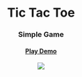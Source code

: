 
<h1 align="center"> Tic Tac Toe </h1>
<h3 align="center"> Simple Game </h3>
<a href="https://whitebbx.github.io/Tic-Tac-Toe/"><h4 align="center"> Play Demo </h5></a>
<p align="center"><img src="https://skillicons.dev/icons?i=html,css,js" /></p>
